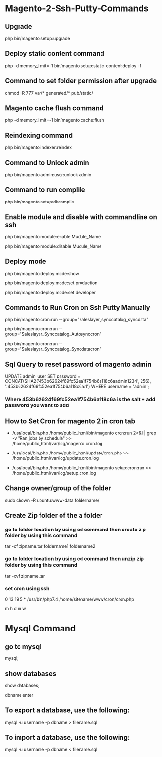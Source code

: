 # Magento-2-Ssh-Putty-Commands

## Upgrade 

php bin/magento setup:upgrade

## Deploy static content command

php -d memory_limit=-1 bin/magento setup:static-content:deploy -f

## Command to set folder permission after upgrade

chmod -R 777 var/* generated/* pub/static/

## Magento cache flush command

php -d memory_limit=-1 bin/magento cache:flush

## Reindexing command

php bin/magento indexer:reindex

## Command to Unlock admin 

php bin/magento admin:user:unlock admin

## Command to run complile

php bin/magento setup:di:compile

## Enable module and disable with commandline on ssh

php bin/magento module:enable Mudule_Name

php bin/magento module:disable Mudule_Name

## Deploy mode

php bin/magento deploy:mode:show

php bin/magento deploy:mode:set production

php bin/magento deploy:mode:set developer

## Commands to Run Cron on Ssh Putty Manually

php bin/magento cron:run --group="saleslayer_synccatalog_syncdata"

php bin/magento cron:run --group="Saleslayer_Synccatalog_Autosynccron"

php bin/magento cron:run --group="Saleslayer_Synccatalog_Syncdatacron"

## Sql Query to reset password of magento admin

UPDATE admin_user SET password = CONCAT(SHA2('453b62624f69fc52ea1f754b6a118c6aadmin1234', 256), ':453b62624f69fc52ea1f754b6a118c6a:1') WHERE username = 'admin';

### Where 453b62624f69fc52ea1f754b6a118c6a is the salt + add password you want to add

## How to Set Cron for magento 2 in cron tab

* /usr/local/bin/php /home/public_html/bin/magento cron:run 2>&1 | grep -v "Ran jobs by schedule" >> /home/public_html/var/log/magento.cron.log

* /usr/local/bin/php /home/public_html/update/cron.php >> /home/public_html/var/log/update.cron.log

* /usr/local/bin/php /home/public_html/bin/magento setup:cron:run >> /home/public_html/var/log/setup.cron.log

## Change owner/group of the folder

sudo chown -R ubuntu:www-data foldername/

## Create Zip folder of the a folder

### go to folder location by using cd command then create zip folder by using this command

tar -cf zipname.tar foldername1 foldername2

### go to folder location by using cd command then unzip  zip folder by using this command

tar -xvf zipname.tar

### set cron using ssh

0	13	19	5	*  /usr/bin/php7.4 /home/sitename/www/cron/cron.php

m  h  d  m w

# Mysql Command

## go to mysql

mysql;

## show databases

show databases;

dbname enter

## To export a database, use the following:

mysql -u username -p dbname > filename.sql

## To import a database, use the following:

mysql -u username -p dbname < filename.sql

